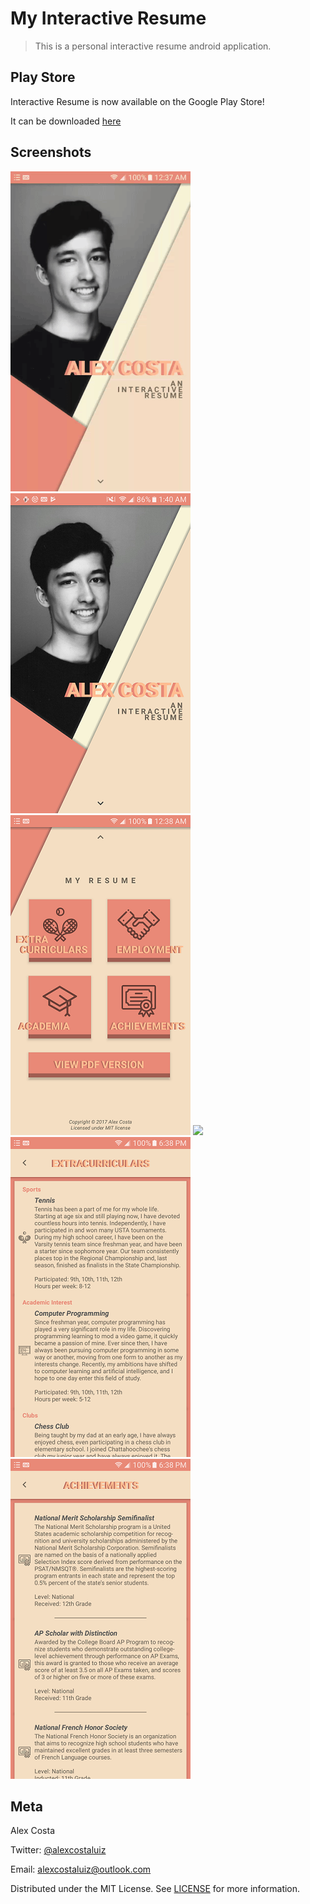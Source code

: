 # My Interactive Resume
> This is a personal interactive resume android application.

## Play Store
Interactive Resume is now available on the Google Play Store!

It can be downloaded [here](https://play.google.com/store/apps/details?id=com.costa.alex.interactiveresume)

## Screenshots
![](resume_resize.gif) ![](small2.png) ![](small3.png) ![](tile_gif.gif) ![](small4.png) ![](small5.png)

## Meta

Alex Costa 

Twitter: [@alexcostaluiz](https://twitter.com/alexcostaluiz) 

Email: alexcostaluiz@outlook.com

Distributed under the MIT License. See [LICENSE](https://github.com/alexcostaluiz/MyInteractiveResume/blob/master/LICENSE) for more information.
